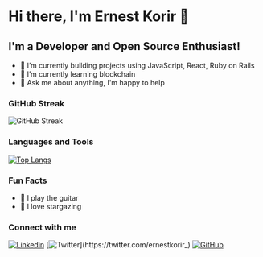 # Hi there, I'm Ernest Korir 👋

## I'm a Developer and Open Source Enthusiast!

- 🔭 I’m currently building projects using JavaScript, React, Ruby on Rails 
- 🌱 I’m currently learning blockchain
- 💬 Ask me about anything, I'm happy to help

### GitHub Streak

![GitHub Streak](https://github-readme-streak-stats.herokuapp.com/?user=ernestkorir&theme=dark)

### Languages and Tools

[![Top Langs](https://github-readme-stats.vercel.app/api/top-langs/?username=ernestkorir&layout=compact&theme=dark)](https://github.com/ernestkorir)

### Fun Facts
- 🎸 I play the guitar
- 🚀 I love stargazing


### Connect with me

[![Linkedin](https://img.shields.io/badge/-ernestkorir-blue?style=flat-square&logo=Linkedin&logoColor=white&link=https://www.linkedin.com/in/ernestkorir/)]([https://www.linkedin.com/in/ernestkorir/](https://www.linkedin.com/in/ernest-korir/))
[![Twitter](https://img.shields.io/badge/-ernestkorir-blue?style=flat-square&logo=Twitter&logoColor=white&link=https://twitter.com/ernestkorir_)](https://twitter.com/ernestkorir_)
[![GitHub](https://img.shields.io/badge/-ernestkorir-black?style=flat-square&logo=GitHub&logoColor=white&link=https://github.com/ernestkorir)](https://github.com/ernestkorir)

